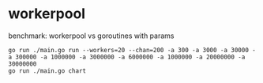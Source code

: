 # workerpool
benchmark: workerpool vs goroutines with params

```
go run ./main.go run --workers=20 --chan=200 -a 300 -a 3000 -a 30000 -a 300000 -a 1000000 -a 3000000 -a 6000000 -a 1000000 -a 20000000 -a 30000000
go run ./main.go chart
```
